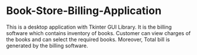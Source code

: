 # Book-Store-Billing-Application
This is a desktop application with Tkinter GUI Library. It is the billing software which contains inventory of books. Customer can view charges of the books and can select the required books. Moreover, Total bill is generated by the billing software.
